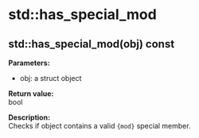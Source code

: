 # std::has_special_mod
## std::has_special_mod(obj) const

**Parameters:**
* obj: a struct object

**Return value:**  
bool

**Description:**  
Checks if object contains a valid `{mod}` special member.